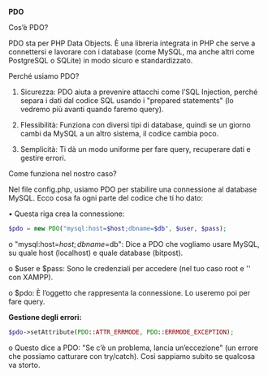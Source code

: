 **PDO**

Cos’è PDO?

PDO sta per PHP Data Objects. È una libreria integrata in PHP che serve a connettersi e lavorare con i database (come MySQL, ma anche altri come PostgreSQL o SQLite) in modo sicuro e standardizzato.

Perché usiamo PDO?

1. Sicurezza: PDO aiuta a prevenire attacchi come l’SQL Injection, perché separa i dati dal codice SQL usando i "prepared statements" (lo vedremo più avanti quando faremo query).

2. Flessibilità: Funziona con diversi tipi di database, quindi se un giorno cambi da MySQL a un altro sistema, il codice cambia poco.

3. Semplicità: Ti dà un modo uniforme per fare query, recuperare dati e gestire errori.

Come funziona nel nostro caso?

Nel file config.php, usiamo PDO per stabilire una connessione al database MySQL. Ecco cosa fa ogni parte del codice che ti ho dato:

• Questa riga crea la connessione:

```php
$pdo = new PDO("mysql:host=$host;dbname=$db", $user, $pass);
```

o "mysql:host=$host;dbname=$db": Dice a PDO che vogliamo usare MySQL, su quale host (localhost) e quale database (bitpost).

o $user e $pass: Sono le credenziali per accedere (nel tuo caso root e '' con XAMPP).

o $pdo: È l’oggetto che rappresenta la connessione. Lo useremo poi per fare query.

**Gestione degli errori:**

```php
$pdo->setAttribute(PDO::ATTR_ERRMODE, PDO::ERRMODE_EXCEPTION);
```

o Questo dice a PDO: "Se c’è un problema, lancia un’eccezione" (un errore che possiamo catturare con try/catch). Così sappiamo subito se qualcosa va storto.
